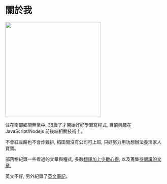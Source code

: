 # 關於我

<img src="https://scontent-tpe1-1.xx.fbcdn.net/hphotos-xft1/v/t1.0-9/11425234_10200660703437802_2792136413070893720_n.jpg?oh=466390dc91f671b4a7bae5e94031cd2b&oe=562176E8" style="width: 300px" />

住在南部鄉間無業中, 38歲了才開始好好學習寫程式, 目前興趣在JavaScript/Nodejs 前後端相關技術上。

不會紅豆餅也不會炸雞排, 稻田間沒有公司可上班, 只好努力用功想辦法養活家人寶寶。

部落格紀錄一些看過的文章與程式, 多數[翻譯加上少數心得](/), 以及蒐集[待閱讀的文章](/pages/Bookmarks.html),

英文不好, 另外紀錄了[英文筆記](/english)。

